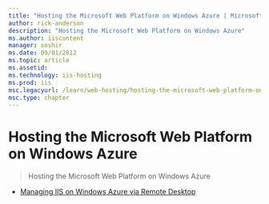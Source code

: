 ```yaml
---
title: "Hosting the Microsoft Web Platform on Windows Azure | Microsoft Docs"
author: rick-anderson
description: "Hosting the Microsoft Web Platform on Windows Azure"
ms.author: iiscontent
manager: soshir
ms.date: 09/01/2012
ms.topic: article
ms.assetid: 
ms.technology: iis-hosting
ms.prod: iis
msc.legacyurl: /learn/web-hosting/hosting-the-microsoft-web-platform-on-windows-azure
msc.type: chapter
---
```

Hosting the Microsoft Web Platform on Windows Azure
====================
> Hosting the Microsoft Web Platform on Windows Azure


- [Managing IIS on Windows Azure via Remote Desktop](managing-iis-on-windows-azure-via-remote-desktop.md)